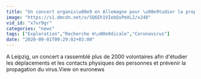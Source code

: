 ```yaml
---
title: "Un concert organis\u00e9 en Allemagne pour \u00e9tudier la propagation du virus"
image: "https://s1.dmcdn.net/v/SQ6Eh1VIebQsPmXL2/x240"
vid_id: "x7vr9gr"
categories: "news"
tags: ["Exploration","Recherche m\u00e9dicale","Coronavirus"]
date: "2020-09-01T09:29:02+03:00"
---
```

A Leipzig, un concert a rassemblé plus de 2000 volontaires afin d'étudier les déplacements et les contacts physiques des personnes et prévenir la propagation du virus.View on euronews
